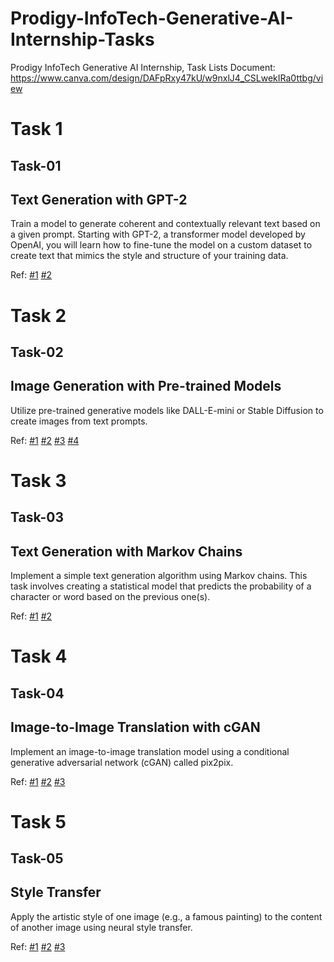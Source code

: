 # Prodigy-InfoTech-Generative-AI-Internship-Tasks
Prodigy InfoTech Generative AI Internship, Task Lists Document:
https://www.canva.com/design/DAFpRxy47kU/w9nxlJ4_CSLwekIRa0ttbg/view

# Task 1

## Task-01

## Text Generation with GPT-2

Train a model to generate coherent and contextually relevant text based on a given prompt. Starting with GPT-2, a transformer model developed by OpenAI, you will learn how to fine-tune the model on a custom dataset to create text that mimics the style and structure of your training data. 

Ref:  [#1](https://huggingface.co/blog/how-to-generate)   [#2](https://colab.research.google.com/drive/15qBZx5y9rdaQSyWpsreMDnTiZ5IlN0zD?usp=sharing)

# Task 2

## Task-02

## Image Generation with Pre-trained Models

Utilize pre-trained generative models like DALL-E-mini or Stable Diffusion to create images from text prompts.

Ref:  [#1](https://www.tensorflow.org/tutorials/generative/generate_images_with_stable_diffusion)   [#2](https://colab.research.google.com/github/robgon-art/e-dall-e/blob/main/DALL_E_Mini_Image_Generator.ipynb)   [#3](https://towardsdatascience.com/e-dall-e-creating-digital-art-with-varying-aspect-ratios-5de260f4713d)   [#4](https://github.com/faizonly5953/Diffusion-Colab)



# Task 3

## Task-03

## Text Generation with Markov Chains

Implement a simple text generation algorithm using Markov chains. This task involves creating a statistical model that predicts the probability of a character or word based on the previous one(s).

Ref: [#1](https://towardsdatascience.com/text-generation-with-markov-chains-an-introduction-to-using-markovify-742e6680dc33)  [#2](https://github.com/aparrish/predictive-text-and-text-generation/blob/master/predictive-text-and-text-generation.ipynb)

# Task 4

## Task-04

## Image-to-Image Translation with cGAN

Implement an image-to-image translation model using a conditional generative adversarial network (cGAN) called pix2pix. 

Ref: [#1](https://www.geeksforgeeks.org/conditional-generative-adversarial-network/)   [#2](https://scribe.rip/cgan-conditional-generative-adversarial-network-how-to-gain-control-over-gan-outputs-b30620bd0cc8)   [#3](https://www.tensorflow.org/tutorials/generative/pix2pix)

# Task 5

## Task-05

## Style Transfer

Apply the artistic style of one image (e.g., a famous painting) to the content of another image using neural style transfer. 

Ref: [#1](https://towardsdatascience.com/how-do-neural-style-transfers-work-b76de101eb3)   [#2](https://www.geeksforgeeks.org/neural-style-transfer-with-tensorflow/)   [#3](https://www.tensorflow.org/tutorials/generative/style_transfer) 















